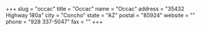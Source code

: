 +++
slug = "occac"
title = "Occac"
name = "Occac"
address = "35432 Highway 180a"
city = "Concho"
state = "AZ"
postal = "85924"
website = ""
phone = "928 337-5047"
fax = ""
+++
